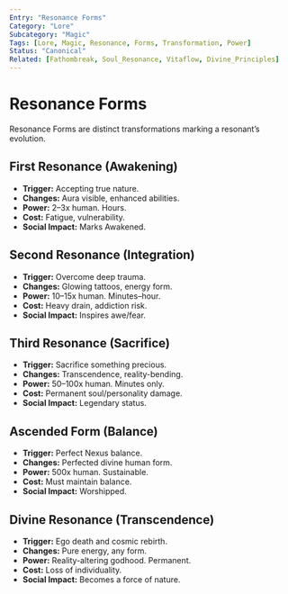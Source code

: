 ```yaml
---
Entry: "Resonance Forms"
Category: "Lore"
Subcategory: "Magic"
Tags: [Lore, Magic, Resonance, Forms, Transformation, Power]
Status: "Canonical"
Related: [Fathombreak, Soul_Resonance, Vitaflow, Divine_Principles]
---
```


# Resonance Forms

Resonance Forms are distinct transformations marking a resonant’s evolution.

## First Resonance (Awakening)
- **Trigger:** Accepting true nature.  
- **Changes:** Aura visible, enhanced abilities.  
- **Power:** 2–3x human. Hours.  
- **Cost:** Fatigue, vulnerability.  
- **Social Impact:** Marks Awakened.

## Second Resonance (Integration)
- **Trigger:** Overcome deep trauma.  
- **Changes:** Glowing tattoos, energy form.  
- **Power:** 10–15x human. Minutes–hour.  
- **Cost:** Heavy drain, addiction risk.  
- **Social Impact:** Inspires awe/fear.

## Third Resonance (Sacrifice)
- **Trigger:** Sacrifice something precious.  
- **Changes:** Transcendence, reality-bending.  
- **Power:** 50–100x human. Minutes only.  
- **Cost:** Permanent soul/personality damage.  
- **Social Impact:** Legendary status.

## Ascended Form (Balance)
- **Trigger:** Perfect Nexus balance.  
- **Changes:** Perfected divine human form.  
- **Power:** 500x human. Sustainable.  
- **Cost:** Must maintain balance.  
- **Social Impact:** Worshipped.

## Divine Resonance (Transcendence)
- **Trigger:** Ego death and cosmic rebirth.  
- **Changes:** Pure energy, any form.  
- **Power:** Reality-altering godhood. Permanent.  
- **Cost:** Loss of individuality.  
- **Social Impact:** Becomes a force of nature.
